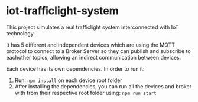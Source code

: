 # iot-trafficlight-system

This project simulates a real trafficlight system interconnected with IoT technology.

It has 5 different and independent devices which are using the MQTT protocol to connect to a
Broker Server so they can publish and subscribe to eachother topics, allowing an indirect communication
between devices.

Each device has its own dependencies. In order to run it:
1. Run: `npm install` on each device root folder
2. After installing the dependencies, you can run all the devices and broker with from their respective root folder using: `npm run start`
